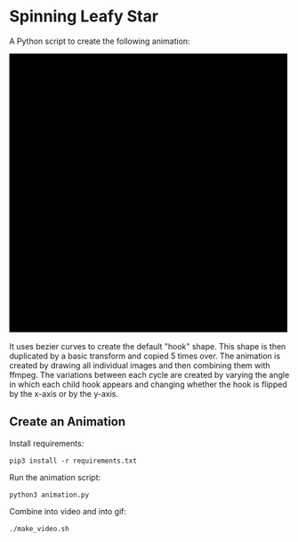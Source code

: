 # Spinning Leafy Star

A Python script to create the following animation:

![](media/vines.gif)

It uses bezier curves to create the default "hook" shape. This shape is then duplicated by a basic transform and copied 5 times over. The animation is created by drawing all individual images and then combining them with ffmpeg. The variations between each cycle are created by varying the angle in which each child hook appears and changing whether the hook is flipped by the x-axis or by the y-axis.


## Create an Animation

Install requirements:

```
pip3 install -r requirements.txt
```

Run the animation script:

```
python3 animation.py
```

Combine into video and into gif:

```
./make_video.sh
```
